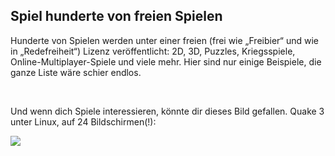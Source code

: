 <?php require("../../entete.php"); ?> <?php require("../../base.php"); ?>

<div id="corps">

<h2>Spiel hunderte von freien Spielen</h2>

<p>Hunderte von Spielen werden unter einer freien (frei wie „Freibier“ und wie in „Redefreiheit“) Lizenz veröffentlicht: 2D, 3D, Puzzles, Kriegsspiele, Online-Multiplayer-Spiele und viele mehr. Hier sind nur einige Beispiele, die ganze Liste wäre schier endlos.</p>

<div id="items">

<?php all_games_from_file (); ?>

<br class="clearboth" />
</div>

<p>Und wenn dich Spiele interessieren, könnte dir dieses Bild gefallen. Quake 3 unter Linux, auf 24 Bildschirmen(!):</p>

<p><a href="Images/quake_24_screens.jpg"><img src="Images/quake_24_screens_thumbnail.jpg" /></a></p>

</div>


